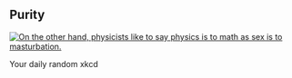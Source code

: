 ## Purity
[![On the other hand, physicists like to say physics is to math as sex is to masturbation.](https://imgs.xkcd.com/comics/purity.png)](https://xkcd.com/435/ "On the other hand, physicists like to say physics is to math as sex is to masturbation.")

Your daily random xkcd

